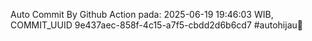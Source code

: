 Auto Commit By Github Action pada: 2025-06-19 19:46:03 WIB, COMMIT_UUID 9e437aec-858f-4c15-a7f5-cbdd2d6b6cd7 #autohijau🗿
